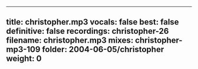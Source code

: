 
---
title: christopher.mp3
vocals: false
best: false
definitive: false
recordings: christopher-26
filename: christopher.mp3
mixes: christopher-mp3-109
folder: 2004-06-05/christopher
weight: 0
---
